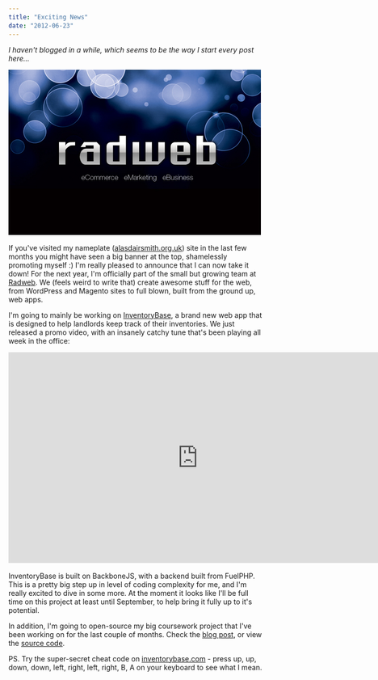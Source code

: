 ```yaml
---
title: "Exciting News"
date: "2012-06-23"
---
```


_I haven't blogged in a while, which seems to be the way I start every post here..._

![Radweb logo](./42337813-radweb.jpg)

If you've visited my nameplate ([alasdairsmith.org.uk](http://alasdairsmith.org.uk)) site in the last few months you might have seen a big banner at the top, shamelessly promoting myself :) I'm really pleased to announce that I can now take it down! For the next year, I'm officially part of the small but growing team at [Radweb](http://www.radweb.co.uk). We (feels weird to write that) create awesome stuff for the web, from WordPress and Magento sites to full blown, built from the ground up, web apps.

I'm going to mainly be working on [InventoryBase](http://inventorybase.com), a brand new web app that is designed to help landlords keep track of their inventories. We just released a promo video, with an insanely catchy tune that's been playing all week in the office:

<iframe src="https://www.youtube.com/embed/g2hpyVfo394?wmode=transparent" allowfullscreen frameborder="0" height="417" width="750"></iframe>

InventoryBase is built on BackboneJS, with a backend built from FuelPHP. This is a pretty big step up in level of coding complexity for me, and I'm really excited to dive in some more. At the moment it looks like I'll be full time on this project at least until September, to help bring it fully up to it's potential.

In addition, I'm going to open-source my big coursework project that I've been working on for the last couple of months. Check the [blog post](http://40thiev.es/wikivle-open-sourced), or view the [source code](https://github.com/40thieves/WikiVLE).

PS. Try the super-secret cheat code on [inventorybase.com](http://inventorybase.com) - press up, up, down, down, left, right, left, right, B, A on your keyboard to see what I mean.

